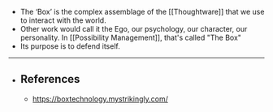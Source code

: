 - The ‘Box’ is the complex assemblage of the [[Thoughtware]] that we use to interact with the world.
- Other work would call it the Ego, our psychology, our 
  character, our personality. In [[Possibility Management]], that's called "The Box"
- Its purpose is to defend itself.
- ---
- ## References
	- https://boxtechnology.mystrikingly.com/